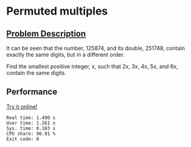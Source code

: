 # Permuted multiples

## [Problem Description](https://projecteuler.net/problem=52)

It can be seen that the number, 125874, and its double, 251748, contain exactly the same digits, but in a different order.

Find the smallest positive integer, x, such that 2x, 3x, 4x, 5x, and 6x, contain the same digits.

## Performance

[Try it online!](https://tio.run/##bVJNj9MwEL33V8wWKXIhckm22d3LIi4gVSCBxBGhyomnWwvHLvZ4CRL/vUydsg1lDx77vfl6MzJaM5hwOLy4WqYYlq1xS3SPgJmeadz2XieL8Dn41mL/uqlB@xnA25HXvoP5fM7EmqBTDlqEiOiAdorYILjUtxhKqOrm7nZVgnIaDEWukrhgCXVT3a7uSui8I2Uc4KA6sr9yblQ9gjYPHF9CmwjYr5jYbjGgI/BBY5Az7v7ecNmc0itrMRLsfTRkHpFzCB@OCoYSYup2o7Sa0TWfFZ9mGGXdDGcZF@0l9zjOyRfvJHs2o0fwgItxJwBfs4Xj0OXpWb@cgOspWE1BMwU3Z/At299v4B1Tsld7UazHgeTYf1kt/g/Jr@gDPev9WyC550skZ36If6nOJ0dn7gMGh1be34ucik4/bcZb3vlpHV8ooOqlIQyKUFQlFKKoXlWLp0KnCB38fvNzZyyKQlxNt1tw8GU0qe8oLjST31gTJxI/MpJbE07cUWKWuf4k94n/3/lDy6x5djj8AQ)

```
Real time: 1.490 s
User time: 1.261 s
Sys. time: 0.183 s
CPU share: 96.91 %
Exit code: 0
```